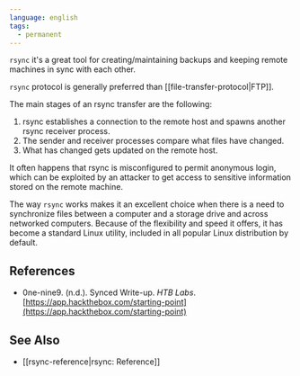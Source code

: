 ```yaml
---
language: english
tags:
  - permanent
---
```



`rsync` it's a great tool for creating/maintaining backups and keeping remote machines in sync with each other.

`rsync` protocol is generally preferred than [[file-transfer-protocol|FTP]].

The main stages of an rsync transfer are the following:

1. rsync establishes a connection to the remote host and spawns another rsync receiver process.
2. The sender and receiver processes compare what files have changed.
3. What has changed gets updated on the remote host.

It often happens that rsync is misconfigured to permit anonymous login, which can be exploited by an attacker to get access to sensitive information stored on the remote machine.

The way `rsync` works makes it an excellent choice when there is a need to synchronize files between a computer and a storage drive and across networked computers. Because of the flexibility and speed it offers, it has become a standard Linux utility, included in all popular Linux distribution by default.

## References

- 0ne-nine9. (n.d.). <span class="reference-title">Synced Write-up</span>. _HTB Labs_. [https://app.hackthebox.com/starting-point](https://app.hackthebox.com/starting-point)

## See Also

- [[rsync-reference|rsync: Reference]]
